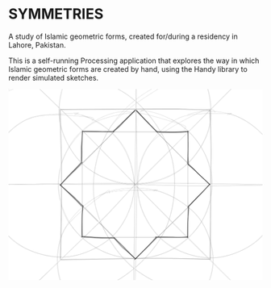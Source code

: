 # SYMMETRIES
A study of Islamic geometric forms, created for/during a residency in Lahore, Pakistan. 

This is a self-running Processing application that explores the way in which Islamic geometric forms are created by hand, using the Handy library to render simulated sketches. 

![lahore image](image.png "Lahore image")
